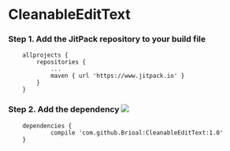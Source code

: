 # CleanableEditText
### Step 1. Add the JitPack repository to your build file
```
	allprojects {
		repositories {
			...
			maven { url 'https://www.jitpack.io' }
		}
	}
 ```
### Step 2. Add the dependency [![](https://www.jitpack.io/v/Brioal/CleanableEditText.svg)](https://www.jitpack.io/#Brioal/CleanableEditText)
```
	dependencies {
	        compile 'com.github.Brioal:CleanableEditText:1.0'
	}
```
